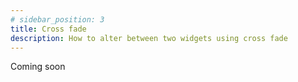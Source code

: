 ```yaml
---
# sidebar_position: 3
title: Cross fade 
description: How to alter between two widgets using cross fade
---
```


Coming soon
